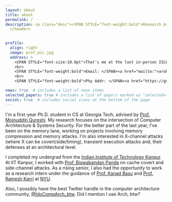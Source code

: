 ```yaml
---
layout: about
title: about
permalink: /
description: <p class="desc"><SPAN STYLE="font-weight:bold">Research Areas - Computer Architecture and Security.</SPAN><br> <a href="https://memlab.ece.gatech.edu/">Memory Systems Lab</a>, <a href="https://scs.gatech.edu/">Georgia Tech</a></p>
  </header>
  

profile:
  align: right
  image: prof_pic.jpg
  address: >
    <SPAN STYLE="font-size:10.0pt">That's me at the last in-person ISCA. </SPAN>
    <br>
    <SPAN STYLE="font-weight:bold">Email: </SPAN><a href="mailto:">arohan7@gatech.edu</a> 
    <br>
    <SPAN STYLE="font-weight:bold">Phy Addr: </SPAN><a href="https://goo.gl/maps/v2phz62uELtJWprv7">KACB 1210, Georgia Tech</a>

news: true  # includes a list of news items
selected_papers: true # includes a list of papers marked as "selected={true}"
social: true  # includes social icons at the bottom of the page
---
```

I'm a first-year Ph.D. student in CS at Georgia Tech, advised by [Prof. Moinuddin Qureshi](https://www.cc.gatech.edu/~moin/). My research focuses on the intersection of Computer Architecture & Systems Security. For the better part of the last year, I've been on the memory lane, working on projects involving memory compression and memory attacks. I'm also interested in X-channel attacks (where X can be covert/side/timing), transient execution attacks and, their defenses at an architectural level.

I completed my undergrad from the [Indian Institute of Technology Kanpur](https://www.iitk.ac.in/). At IIT Kanpur, I worked with [Prof. Biswabandan Panda](https://www.cse.iitb.ac.in/~biswa/) on cache covert and side-channel attacks. As a rising senior, I also had the opportunity to work as a research intern under the guidance of [Prof. Kanad Basu](https://personal.utdallas.edu/~kanad.basu/) and [Prof. Ramesh Karri](https://engineering.nyu.edu/faculty/ramesh-karri) at [NYU](https://engineering.nyu.edu/).

Also, I possibly have the best Twitter handle in the computer architecture community, [@IdoCompArch_btw](https://twitter.com/IdoCompArch_btw). Did I mention I use Arch, btw?

